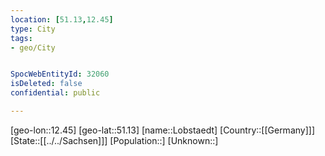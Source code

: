 ```yaml
---
location: [51.13,12.45]
type: City
tags:
- geo/City


SpocWebEntityId: 32060
isDeleted: false
confidential: public

---
```

[geo-lon::12.45]
[geo-lat::51.13]
[name::Lobstaedt]
[Country::[[Germany]]]
[State::[[../../Sachsen]]]
[Population::]
[Unknown::]

